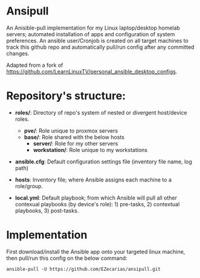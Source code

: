 # Ansipull

An Anisible-pull implementation for my Linux laptop/desktop homelab servers; automated installation of apps and configuration of system preferences. An ansible user/Cronjob is created on all target machines to track this github repo and automatically pull/run config after any committed changes.

Adapted from a fork of https://github.com/LearnLinuxTV/personal_ansible_desktop_configs.

# Repository's structure:
- **roles/**: Directory of repo's system of nested or divergent host/device roles.
  - **pve/**: Role unique to proxmox servers
  - **base/**: Role shared with the below hosts
    - **server/**: Role for my other servers
    - **workstation/**: Role unique to my workstations

- **ansible.cfg**: Default configuration settings file (inventory file name, log path)
  
- **hosts**: Inventory file; where Ansible assigns each machine to a role/group.

- **local.yml**: Default playbook; from which Ansible will pull all other contexual playbooks (by device's role): 1) pre-tasks, 2) contextual playbooks, 3) post-tasks.

# Implementation

First download/install the Ansible app onto your targeted linux machine, then pull/run this config on the below command: 
```
ansible-pull -U https://github.com/EZecarias/ansipull.git
```
